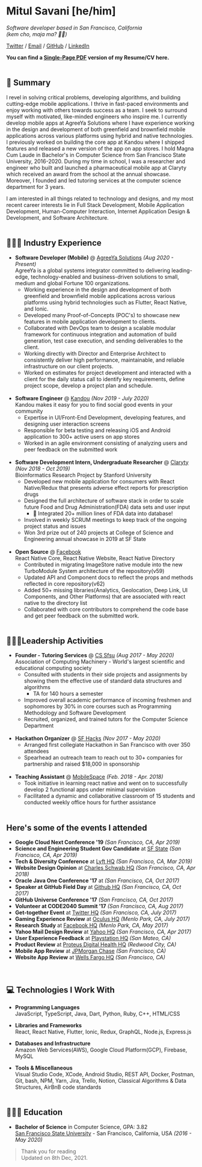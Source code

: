 # Mitul Savani [he/him]

_Software developer based in San Francisco, California_ <br>
_(kem cho, maja ma? 🙏🏽)_

[Twitter](https://twitter.com/mitulsavani_) / [Email](mailto:mitul.savani1@gmail.com) / [GitHub](https://github.com/mitulsavani/) / [LinkedIn](https://www.linkedin.com/in/savanimitul/)

**You can find a [Single-Page PDF](https://mitulsavani.com/resume.pdf) version of my Resume/CV here.** 
<br><br> 

## 📝 Summary

l revel in solving critical problems, developing algorithms, and building cutting-edge mobile applications. I thrive in fast-paced environments and enjoy working with others towards success as a team. I seek to surround myself with motivated, like-minded engineers who inspire me. I currently develop mobile apps at AgreeYa Solutions where I have experience working in the design and development of both greenfield and brownfield mobile applications across various platforms using hybrid and native technologies. I previously worked on building the core app at Kandou where I shipped features and released a new version of the app on app stores. I hold Magna Cum Laude in Bachelor's in Computer Science from San Francisco State University, 2016-2020. During my time in school,  I was a researcher and engineer who built and launched a pharmaceutical mobile app at Claryty which received an award from the school at the annual showcase. Moreover, I founded and led tutoring services at the computer science department for 3 years.

I am interested in all things related to technology and designs, and my most recent career interests lie in Full Stack Development, Mobile Application Development, Human-Computer Interaction, Internet Application Design & Development, and Software Architecture.
<br><br>

## 👨🏽‍💻 Industry Experience

- **Software Developer (Mobile)** @ [AgreeYa Solutions](https://agreeya.com/) _(Aug 2020 - Present)_ <br>
  AgreeYa is a global systems integrator committed to delivering leading-edge, technology-enabled and business-driven solutions to small, medium and global Fortune 100 organizations.
  - Working experience in the design and development of both greenfield and brownfield mobile applications across various platforms using hybrid technologies such as Flutter, React Native, and Ionic.
  - Developed many Proof-of-Concepts (POC's) to showcase new features in mobile application development to clients.
  - Collaborated with DevOps team to design a scalable modular framework for continuous integration and automation of build generation, test case execution, and sending deliverables to the client.
  - Working directly with Director and Enterprise Architect to consistently deliver high performance, maintainable, and reliable infrastructure on our client projects.
  - Worked on estimates for project development and interacted with a client for the daily status call to identify key requirements, define project scope, develop a project plan and schedule.
    <br><br>
- **Software Engineer** @ [Kandou](https://www.kandouapp.com/) _(Nov 2019 - July 2020)_ <br>
  Kandou makes it easy for you to find social good events in your community
  - Expertise in UI/Front-End Development, developing features, and designing user interaction screens
  - Responsible for beta testing and releasing iOS and Android application to 300+ active users on app stores
  - Worked in an agile environment consisting of analyzing users and peer feedback on the submitted work
    <br><br>
- **Software Development Intern, Undergraduate Researcher** @ [Claryty](https://play.google.com/store/apps/details?id=com.claryty.claryty&hl=en_US) _(Nov 2018 - Oct 2019)_ <br>
  Bioinformatics Research Project by Stanford University
  - Developed new mobile application for consumers with React Native/Redux that presents adverse effect reports for prescription drugs
  - Designed the full architecture of software stack in order to scale future Food and Drug Administration(FDA) data sets and user input
    - 🧬 Integrated 20+ million lines of FDA data into database!
  - Involved in weekly SCRUM meetings to keep track of the ongoing project status and issues
  - Won 3rd prize out of 240 projects at College of Science and Engineering annual showcase in 2019 at SF State
    <br><br>
- **Open Source** @ [Facebook](https://reactnative.dev/)<br>
React Native Core, React Native Website, React Native Directory
    - Contributed in migrating ImageStore native module into the new TurboModule System architecture of the repository(v59)
    - Updated API and Component docs to reflect the props and methods reflected in core repository(v62)
    - Added 50+ missing libraries(Analytics, Geolocation, Deep Link, UI Components, and Other Platforms) that are associated with react native to the directory list
    - Collaborated with core contributors to comprehend the code base and get peer feedback on the submitted work.
    <br><br>
    
## 👮🏽‍♂️Leadership Activities

- **Founder - Tutoring Services** @ [CS Sfsu](https://cs.sfsu.edu/) _(Aug 2017 - May 2020)_ <br>
Association of Computing Machinery - World's largest scientific and educational computing society
    - Consulted with students in their side projects and assignments by showing them the effective use of standard data structures and algorithms
        - TA for 140 hours a semester
    - Improved overall academic performance of incoming freshmen and sophomores by 30% in core courses such as Programming Methodology and Software Development
    - Recruited, organized, and trained tutors for the Computer Science Department
    <br><br>
- **Hackathon Organizer** @ [SF Hacks](http://sfhacks.io/) _(Nov 2017 - May 2020)_ <br>
  - Arranged first collegiate Hackathon in San Francisco with over 350 attendees
  - Spearhead an outreach team to reach out to 30+ companies for partnership and raised $18,000 in sponsorship
    <br><br>
- **Teaching Assistant** @ [MobileSpace](http://www.mobilespace.xyz/) _(Feb. 2018 - Apr. 2018)_ <br>
  - Took initiative in learning react native and went on to successfully develop 2 functional apps under minimal supervision
  - Facilitated a dynamic and collaborative classroom of 15 students and conducted weekly office hours for further assistance
    <br><br>    

## Here's some of the events I attended

- **Google Cloud Next Conference '19** _(San Francisco, CA, Apr 2019)_ <br>
- **Science and Engineering Student Gov Candidate** at [SF State]() _(San Francisco, CA, Apr 2019)_ <br>
- **Tech & Diversity Conference** at [Lyft HQ]() _(San Francisco, CA, Mar 2019)_ <br>
- **Website Design Opinion** at [Charles Schwab HQ]() _(San Francisco, CA, Apr 2018)_ <br>
- **Oracle Java One Conference '17** at _(San Francisco, CA, Oct 2017)_ <br>
- **Speaker at GitHub Field Day** at [Github HQ]() _(San Francisco, CA, Oct 2017)_ <br>
- **GitHub Universe Conference '17** _(San Francisco, CA, Oct 2017)_ <br>
- **Volunteer at CODE2040 Summit '17**  _(San Francisco, CA, Aug 2017)_ <br>
- **Get-together Event** at [Twitter HQ]() _(San Francisco, CA, July 2017)_ <br>
- **Gaming Experience Review** at [Oculus HQ]() _(Menlo Park, CA, July 2017)_ <br>
- **Research Study** at [Facebook HQ]() _(Menlo Park, CA, May 2017)_ <br>
- **Yahoo Mail Design Review** at [Yahoo HQ]() _(San Francisco, CA, Apr 2017)_ <br>
- **User Experience Feedback** at [Playstation HQ]() _(San Mateo, CA)_ <br>
- **Product Review** at [Proteus Digital Health HQ]() _(Redwood City, CA)_ <br>
- **Mobile App Review** at [JPMorgan Chase]() _(San Francisco, CA)_ <br>
- **Website App Review** at [Wells Fargo HQ]() _(San Francisco, CA)_ <br>
  <br><br>

## 💻 Technologies I Work With

- **Programming Languages**<br>
  JavaScript, TypeScript, Java, Dart, Python, Ruby, C++, HTML/CSS

- **Libraries and Frameworks**<br>
  React, React Native, Flutter, Ionic, Redux, GraphQL, Node.js, Express.js

- **Databases and Infrastructure**<br>
  Amazon Web Services(AWS), Google Cloud Platform(GCP), Firebase, MySQL

- **Tools \& Miscellaneous**<br>
  Visual Studio Code, XCode, Android Studio, REST API, Docker, Postman, Git, bash, NPM, Yarn, Jira, Trello, Notion, Classical Algorithms \& Data Structures, AirBnB code standards
  <br><br>

## 🧑🏽‍🎓 Education

- **Bachelor of Science** in Computer Science, GPA: 3.82<br>
  [San Francisco State University](https://www.sfsu.edu/) - San Francisco, California, USA _(2016 - May 2020)_

> Thank you for reading <br>
> Updated on 8th Dec, 2021.

